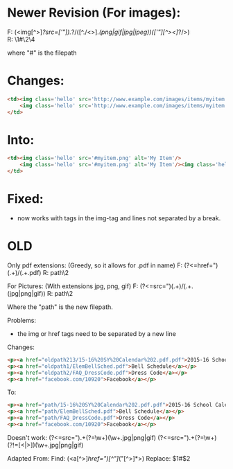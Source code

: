 # Newer Revision (For images):

F: (<img[^>]*?src=['"]).*?\/([^.\/<>]*\.(png|gif|jpg|jpeg))(['"][^><]*?\/>)
<br>
R: \1#\2\4

where "#" is the filepath

# Changes:
```html
<td><img class='hello' src='http://www.example.com/images/items/myitem.png' alt='My Item'/>
    <img class='hello' src='http://www.example.com/images/items/myitem.png' alt='My Item'/><img class='hello' src='http://www.example.com/images/items/myitem.png' alt='My Item'/>
</td>
```

# Into: 
```html
<td><img class='hello' src='#myitem.png' alt='My Item'/>
    <img class='hello' src='#myitem.png' alt='My Item'/><img class='hello' src='#myitem.png' alt='My Item'/>
</td>
```

# Fixed:
- now works with tags in the img-tag and lines not separated by a break.



# OLD

Only pdf extensions: (Greedy, so it allows for .pdf in name)
F: (?<=href=")(.+)/(.+\.pdf)
R: path\2

For Pictures: (With extensions jpg, png, gif)
F: (?<=src=")(.+)/(.+\.(jpg|png|gif))
R: path\2

Where the "path" is the new filepath.

Problems:
- the img or href tags need to be separated by a new line

Changes:
```html
<p><a href="oldpath213/15-16%20SY%20Calendar%202.pdf.pdf">2015-16 School Calendar</a></p>
<p><a href="oldpath1/ElemBellSched.pdf">Bell Schedule</a></p>
<p><a href="oldpath2/FAQ_DressCode.pdf">Dress Code</a></p>
<p><a href="facebook.com/10920">Facebook</a></p>
```

To:
```html
<p><a href="path/15-16%20SY%20Calendar%202.pdf.pdf">2015-16 School Calendar</a></p>
<p><a href="path/ElemBellSched.pdf">Bell Schedule</a></p>
<p><a href="path/FAQ_DressCode.pdf">Dress Code</a></p>
<p><a href="facebook.com/10920">Facebook</a></p>
```

Doesn't work:
(?<=src=").+(?=\w+)(\w+.jpg|png|gif)
(?<=src=").+(?=\w+)(?!=[\<|\>])(\w+\.jpg|png|gif)

Adapted From:
Find: (<a[^>]*href=")[^"]*("[^>]*>)
Replace: $1#$2

